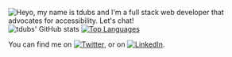 <body align="venter">
  
![Heyo, my name is tdubs and I'm a full stack web developer that advocates for accessibility. Let's chat!](https://github.com/tdubs42/tdubs42/blob/main/bio.gif) 
![tdubs' GitHub stats](https://github-readme-stats.vercel.app/api?username=tdubs42&&count_private=true&show_icons=true&theme=gotham)
[![Top Languages](https://github-readme-stats.vercel.app/api/top-langs/?username=tdubs42&layout=compact&theme=gotham)](https://github.com/tdubs42/github-readme-stats)

You can find me on [![Twitter][1.2]][1], or on [![LinkedIn][2.2]][2].

<!-- Icons -->

[1.2]: http://i.imgur.com/wWzX9uB.png (twitter icon without padding)
[2.2]: https://raw.githubusercontent.com/MartinHeinz/MartinHeinz/master/linkedin-3-16.png (LinkedIn icon without padding)

<!-- Links to your social media accounts -->

[1]: https://twitter.com/TacoBoutCode
[2]: https://www.linkedin.com/in/tdubs42


<!--
**tdubs42/tdubs42** is a ✨ _special_ ✨ repository because its `README.md` (this file) appears on your GitHub profile.

Here are some ideas to get you started:

- 🔭 I’m currently working on ...
- 🌱 I’m currently learning ...
- 👯 I’m looking to collaborate on ...
- 🤔 I’m looking for help with ...
- 💬 Ask me about ...
- 📫 How to reach me: ...
- 😄 Pronouns: ...
- ⚡ Fun fact: ...

⚡ Credits ⚡
[GIF as banner idea](https://github.com/CyrisXD/CyrisXD/blob/master/README.md?plain=1)
-->
